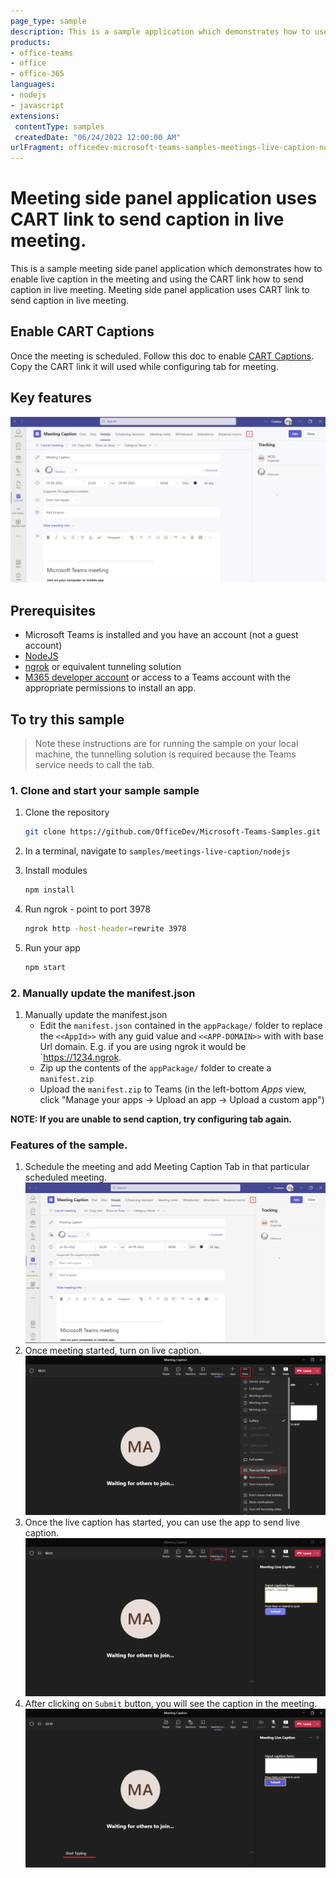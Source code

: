 ```yaml
---
page_type: sample
description: This is a sample application which demonstrates how to use CART link to send live captions in the meeting.
products:
- office-teams
- office
- office-365
languages:
- nodejs
- javascript
extensions:
 contentType: samples
 createdDate: "06/24/2022 12:00:00 AM"
urlFragment: officedev-microsoft-teams-samples-meetings-live-caption-nodejs
---
```


# Meeting side panel application uses CART link to send caption in live meeting.

This is a sample meeting side panel application which demonstrates how to enable live caption in the meeting and using the CART link how to send caption in live meeting. Meeting side panel application uses CART link to send caption in live meeting.

## Enable CART Captions
Once the meeting is scheduled. Follow this doc to enable [CART Captions](https://support.microsoft.com/office/use-cart-captions-in-a-microsoft-teams-meeting-human-generated-captions-2dd889e8-32a8-4582-98b8-6c96cf14eb47).
Copy the CART link it will used while configuring tab for meeting.

## Key features

![Key Features](Images/MeetingCaption.gif)

## Prerequisites

- Microsoft Teams is installed and you have an account (not a guest account)
-  [NodeJS](https://nodejs.org/en/)
-  [ngrok](https://ngrok.com/) or equivalent tunneling solution
-  [M365 developer account](https://docs.microsoft.com/en-us/microsoftteams/platform/concepts/build-and-test/prepare-your-o365-tenant) or access to a Teams account with the appropriate permissions to install an app.

## To try this sample

> Note these instructions are for running the sample on your local machine, the tunnelling solution is required because
> the Teams service needs to call the tab.

### 1. Clone and start your sample sample
1) Clone the repository

    ```bash
    git clone https://github.com/OfficeDev/Microsoft-Teams-Samples.git
    ```

2) In a terminal, navigate to `samples/meetings-live-caption/nodejs`

3) Install modules

    ```bash
    npm install
    ```
4) Run ngrok - point to port 3978

    ```bash
    ngrok http -host-header=rewrite 3978
    ```
5) Run your app

    ```bash
    npm start
    ```
### 2. Manually update the manifest.json
1. Manually update the manifest.json
    - Edit the `manifest.json` contained in the  `appPackage/` folder to replace the `<<AppId>>` with any guid value and `<<APP-DOMAIN>>` with with base Url domain. E.g. if you are using ngrok it would be `https://1234.ngrok.
    - Zip up the contents of the `appPackage/` folder to create a `manifest.zip`
    - Upload the `manifest.zip` to Teams (in the left-bottom *Apps* view, click "Manage your apps -> Upload an app -> Upload a custom app")

**NOTE: If you are unable to send caption, try configuring tab again.**

### Features of the sample.
1. Schedule the meeting and add Meeting Caption Tab in that particular scheduled meeting.
![Add Tab](Images/AddMeetingCaption.png)
2. Once meeting started, turn on live caption.
![Start live caption](Images/TurnOnLiveCaption.png)
3. Once the live caption has started, you can use the app to send live caption.
![Send live caption](Images/MeetingCaptionSidePanel.png)
4. After clicking on `Submit` button, you will see the caption in the meeting.
![Caption in meeting](Images/LiveCaption.png)

